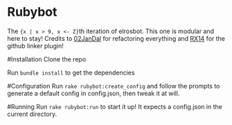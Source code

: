 # Rubybot

The ```{x | x > 9, x <- Z}```th iteration of elrosbot.
This one is modular and here to stay!
Credits to [02JanDal](https://github.com/02Jandal) for refactoring everything and [RX14](https://github.com/RX14) for the github linker plugin!

#Installation
Clone the repo

Run ```bundle install``` to get the dependencies

#Configuration
Run ```rake rubybot:create_config``` and follow the prompts to generate a default config in config.json, then tweak it at will.

#Running
Run ```rake rubybot:run``` to start it up! It expects a config.json in the current directory.
